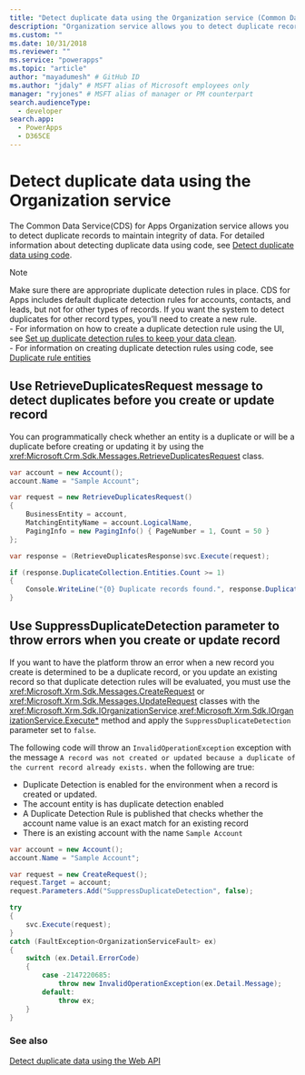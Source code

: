 ```yaml
---
title: "Detect duplicate data using the Organization service (Common Data Service for Apps) | Microsoft Docs" # Intent and product brand in a unique string of 43-59 chars including spaces
description: "Organization service allows you to detect duplicate records in Common Data Service (CDS) for Apps to maintain integrity of data" # 115-145 characters including spaces. This abstract displays in the search result.
ms.custom: ""
ms.date: 10/31/2018
ms.reviewer: ""
ms.service: "powerapps"
ms.topic: "article"
author: "mayadumesh" # GitHub ID
ms.author: "jdaly" # MSFT alias of Microsoft employees only
manager: "ryjones" # MSFT alias of manager or PM counterpart
search.audienceType: 
  - developer
search.app: 
  - PowerApps
  - D365CE
---
```

# Detect duplicate data using the Organization service

The Common Data Service(CDS) for Apps Organization service allows you to detect duplicate records to maintain integrity of data. For detailed information about detecting duplicate data using code, see [Detect duplicate data using code](../detect-duplicate-data-with-code.md). 

> [!NOTE]
> Make sure there are appropriate duplicate detection rules in place. CDS for Apps includes default duplicate detection rules for accounts, contacts, and leads, but not for other types of records. If you want the system to detect duplicates for other record types, you’ll need to create a new rule. <br/>- For information on how to create a duplicate detection rule using the UI, see [Set up duplicate detection rules to keep your data clean](/dynamics365/customer-engagement/admin/set-up-duplicate-detection-rules-keep-data-clean).<br/>- For information on creating duplicate detection rules using code, see [Duplicate rule entities](../duplicaterule-entities.md)


## Use RetrieveDuplicatesRequest message to detect duplicates before you create or update record

You can programmatically check whether an entity is a duplicate or will be a duplicate before creating or updating it by using the <xref:Microsoft.Crm.Sdk.Messages.RetrieveDuplicatesRequest> class.

```csharp
var account = new Account();
account.Name = "Sample Account";

var request = new RetrieveDuplicatesRequest()
{
    BusinessEntity = account,
    MatchingEntityName = account.LogicalName,
    PagingInfo = new PagingInfo() { PageNumber = 1, Count = 50 }
};

var response = (RetrieveDuplicatesResponse)svc.Execute(request);

if (response.DuplicateCollection.Entities.Count >= 1)
{
    Console.WriteLine("{0} Duplicate records found.", response.DuplicateCollection.Entities.Count);
}
```

## Use SuppressDuplicateDetection parameter to throw errors when you create or update record

If you want to have the platform throw an error when a new record you create is determined to be a duplicate record, or you update an existing record so that duplicate detection rules will be evaluated, you must use the <xref:Microsoft.Xrm.Sdk.Messages.CreateRequest> or <xref:Microsoft.Xrm.Sdk.Messages.UpdateRequest> classes with the <xref:Microsoft.Xrm.Sdk.IOrganizationService>.<xref:Microsoft.Xrm.Sdk.IOrganizationService.Execute*> method and apply the `SuppressDuplicateDetection` parameter set to `false`.

The following code will throw an `InvalidOperationException` exception with the message `A record was not created or updated because a duplicate of the current record already exists.` when the following are true:

- Duplicate Detection is enabled for the environment when a record is created or updated.
- The account entity is has duplicate detection enabled
- A Duplicate Detection Rule is published that checks whether the account name value is an exact match for an existing record
- There is an existing account with the name `Sample Account`

```csharp
var account = new Account();
account.Name = "Sample Account";

var request = new CreateRequest();
request.Target = account;
request.Parameters.Add("SuppressDuplicateDetection", false);

try
{
    svc.Execute(request);
}
catch (FaultException<OrganizationServiceFault> ex)
{
    switch (ex.Detail.ErrorCode)
    {
        case -2147220685:
            throw new InvalidOperationException(ex.Detail.Message);
        default:
            throw ex;
    }
}
```

### See also
[Detect duplicate data using the Web API](../webapi/manage-duplicate-detection-create-update.md)


